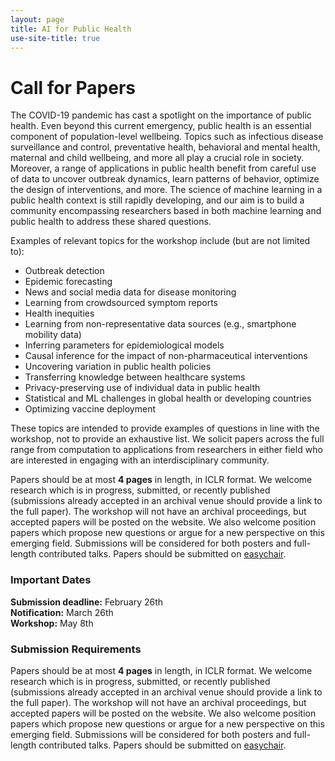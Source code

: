 ```yaml
---
layout: page
title: AI for Public Health
use-site-title: true
---
```


# Call for Papers
The COVID-19 pandemic has cast a spotlight on the importance of public health. Even beyond this current emergency, public health is an essential component of population-level wellbeing. Topics such as infectious disease surveillance and control, preventative health, behavioral and mental health, maternal and child wellbeing, and more all play a crucial role in society. Moreover, a range of applications in public health benefit from careful use of data to uncover outbreak dynamics, learn patterns of behavior, optimize the design of interventions, and more. The science of machine learning in a public health context is still rapidly developing, and our aim is to build a community encompassing researchers based in both machine learning and public health to address these shared questions.

Examples of relevant topics for the workshop include (but are not limited to):

* Outbreak detection
* Epidemic forecasting
* News and social media data for disease monitoring
* Learning from crowdsourced symptom reports
* Health inequities 
* Learning from non-representative data sources (e.g., smartphone mobility data)
* Inferring parameters for epidemiological models
* Causal inference for the impact of non-pharmaceutical interventions
* Uncovering variation in public health policies
* Transferring knowledge between healthcare systems
* Privacy-preserving use of individual data in public health
* Statistical and ML challenges in global health or developing countries
* Optimizing vaccine deployment

These topics are intended to provide examples of questions in line with the workshop, not to provide an exhaustive list. We solicit papers across the full range from computation to applications from researchers in either field who are interested in engaging with an interdisciplinary community. 

Papers should be at most **4 pages** in length, in ICLR format. We welcome research which is in progress, submitted, or recently published (submissions already accepted in an archival venue should provide a link to the full paper). The workshop will not have an archival proceedings, but accepted papers will be posted on the website. We also welcome position papers which propose new questions or argue for a new perspective on this emerging field. Submissions will be considered for both posters and full-length contributed talks. Papers should be submitted on [easychair](https://easychair.org/conferences/?conf=iclrai4ph).



### Important Dates 

**Submission deadline:** February 26th <br>
**Notification:** March 26th <br>
**Workshop:** May 8th

### Submission Requirements

Papers should be at most **4 pages** in length, in ICLR format. We welcome research which is in progress, submitted, or 
recently published (submissions already accepted in an archival venue should provide a link to the full paper). The workshop 
will not have an archival proceedings, but accepted papers will be posted on the website. We also welcome position papers 
which propose new questions or argue for a new perspective on this emerging field. Submissions will be considered for 
both posters and full-length contributed talks. Papers should be submitted on [easychair](https://easychair.org/conferences/?conf=iclrai4ph).


